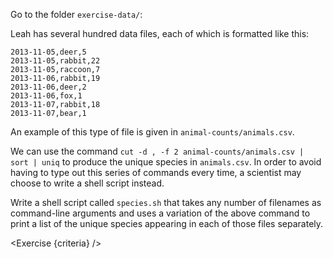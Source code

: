 <script>
import Exercise from "$components/Exercise.svelte";
import Execute from "$components/Execute.svelte";

const criteria = [
{
	name: "Script <code>species.sh</code> exists",
	checks: [{
		type: "file",
		path: "exercise-data/species.sh",
		action: "exists"
	}]
},
{
	name: "The output file <code>unique.txt</code> exists: <code>bash species.sh animal-counts/animals.csv > unique.txt</code>",
	checks: [{
		type: "file",
		path: "exercise-data/unique.txt",
		action: "exists"
	}]
},
{
	name: "The file <code>unique.txt</code> contains each file's unique species",
	checks: [{
		type: "file",
		path: "exercise-data/unique.txt",
		action: "contents",
		commandExpected: `cut -d , -f 2 exercise-data/animal-counts/animals.csv | sort | uniq`
	}]
}];
</script>

Go to the folder `exercise-data/`:

<Execute command="cd ~/tutorial/exercise-data/" />

Leah has several hundred data files, each of which is formatted like this:

```
2013-11-05,deer,5
2013-11-05,rabbit,22
2013-11-05,raccoon,7
2013-11-06,rabbit,19
2013-11-06,deer,2
2013-11-06,fox,1
2013-11-07,rabbit,18
2013-11-07,bear,1
```

An example of this type of file is given in `animal-counts/animals.csv`.

We can use the command `cut -d , -f 2 animal-counts/animals.csv | sort | uniq` to produce the unique species in `animals.csv`. In order to avoid having to type out this series of commands every time, a scientist may choose to write a shell script instead.

Write a shell script called `species.sh` that takes any number of filenames as command-line arguments and uses a variation of the above command to print a list of the unique species appearing in each of those files separately.

<Exercise {criteria} />
